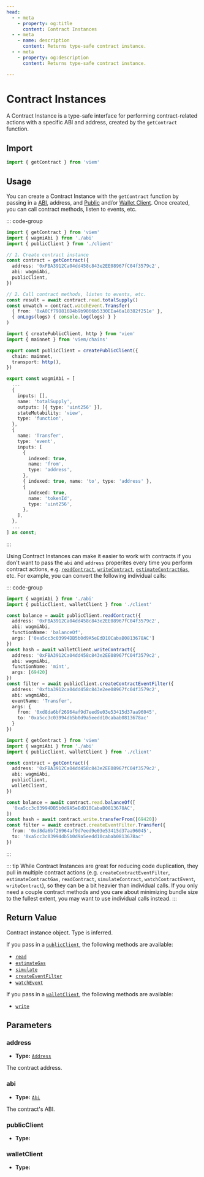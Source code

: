 ```yaml
---
head:
  - - meta
    - property: og:title
      content: Contract Instances
  - - meta
    - name: description
      content: Returns type-safe contract instance.
  - - meta
    - property: og:description
      content: Returns type-safe contract instance.

---
```


# Contract Instances

A Contract Instance is a type-safe interface for performing contract-related actions with a specific ABI and address, created by the `getContract` function.

## Import

```ts
import { getContract } from 'viem'
```

## Usage

You can create a Contract Instance with the `getContract` function by passing in a [ABI](/docs/glossary/types.html#abi), address, and [Public](/docs/clients/public.html) and/or [Wallet Client](/docs/clients/wallet.html). Once created, you can call contract methods, listen to events, etc.

::: code-group
```ts [example.ts]
import { getContract } from 'viem'
import { wagmiAbi } from './abi'
import { publicClient } from './client'

// 1. Create contract instance
const contract = getContract({
  address: '0xFBA3912Ca04dd458c843e2EE08967fC04f3579c2',
  abi: wagmiAbi,
  publicClient,
})

// 2. Call contract methods, listen to events, etc.
const result = await contract.read.totalSupply()
const unwatch = contract.watchEvent.Transfer(
  { from: '0xA0Cf798816D4b9b9866b5330EEa46a18382f251e' },
  { onLogs(logs) { console.log(logs) } }
)
```
```ts [client.ts]
import { createPublicClient, http } from 'viem'
import { mainnet } from 'viem/chains'

export const publicClient = createPublicClient({
  chain: mainnet,
  transport: http(),
})
```
```ts [abi.ts]
export const wagmiAbi = [
  ...
  {
    inputs: [],
    name: 'totalSupply',
    outputs: [{ type: 'uint256' }],
    stateMutability: 'view',
    type: 'function',
  },
  {
    name: 'Transfer',
    type: 'event',
    inputs: [
      {
        indexed: true,
        name: 'from',
        type: 'address',
      },
      { indexed: true, name: 'to', type: 'address' },
      {
        indexed: true,
        name: 'tokenId',
        type: 'uint256',
      },
    ],
  },
  ...
] as const;
```
:::

Using Contract Instances can make it easier to work with contracts if you don't want to pass the `abi` and `address` properites every time you perform contract actions, e.g. [`readContract`](/docs/contract/readContract.html), [`writeContract`](/docs/contract/writeContract.html), [`estimateContractGas`](/docs/contract/estimateContractGas.html), etc. For example, you can convert the following individual calls:

::: code-group
```ts [contract-actions.ts]
import { wagmiAbi } from './abi'
import { publicClient, walletClient } from './client'

const balance = await publicClient.readContract({
  address: '0xFBA3912Ca04dd458c843e2EE08967fC04f3579c2',
  abi: wagmiAbi,
  functionName: 'balanceOf',
  args: ['0xa5cc3c03994DB5b0d9A5eEdD10CabaB0813678AC']
})
const hash = await walletClient.writeContract({
  address: '0xFBA3912Ca04dd458c843e2EE08967fC04f3579c2',
  abi: wagmiAbi,
  functionName: 'mint',
  args: [69420]
})
const filter = await publicClient.createContractEventFilter({
  address: '0xfba3912ca04dd458c843e2ee08967fc04f3579c2',
  abi: wagmiAbi,
  eventName: 'Transfer',
  args: {  
    from: '0xd8da6bf26964af9d7eed9e03e53415d37aa96045',
    to: '0xa5cc3c03994db5b0d9a5eedd10cabab0813678ac'
  }
})
```
```ts [contract-instance.ts]
import { getContract } from 'viem'
import { wagmiAbi } from './abi'
import { publicClient, walletClient } from './client'

const contract = getContract({
  address: '0xFBA3912Ca04dd458c843e2EE08967fC04f3579c2',
  abi: wagmiAbi,
  publicClient,
  walletClient,
})

const balance = await contract.read.balanceOf([
  '0xa5cc3c03994DB5b0d9A5eEdD10CabaB0813678AC',
])
const hash = await contract.write.transferFrom([69420])
const filter = await contract.createEventFilter.Transfer({
  from: '0xd8da6bf26964af9d7eed9e03e53415d37aa96045',
  to: '0xa5cc3c03994db5b0d9a5eedd10cabab0813678ac'
})
```
:::

::: tip
While Contract Instances are great for reducing code duplication, they pull in multiple contract actions (e.g. `createContractEventFilter`, `estimateContractGas`, `readContract`, `simulateContract`, `watchContractEvent`, `writeContract`), so they can be a bit heavier than individual calls. If you only need a couple contract methods and you care about minimizing bundle size to the fullest extent, you may want to use individual calls instead.
:::

## Return Value

Contract instance object. Type is inferred.

If you pass in a [`publicClient`](/docs/contract/getContract#publicclient), the following methods are available:

- [`read`](/docs/contract/readContract.html)
- [`estimateGas`](/docs/contract/estimateContractGas.html)
- [`simulate`](/docs/contract/simulateContract.html)
- [`createEventFilter`](/docs/contract/createContractEventFilter.html)
- [`watchEvent`](/docs/contract/watchContractEvent.html)

If you pass in a [`walletClient`](/docs/contract/getContract#walletclient), the following methods are available:

- [`write`](/docs/contract/writeContract.html)

## Parameters

### address

- **Type:** [`Address`](/docs/glossary/types#address)

The contract address.

### abi

- **Type:** [`Abi`](/docs/glossary/types#abi)

The contract's ABI.

### publicClient

- **Type:**

### walletClient

- **Type:**